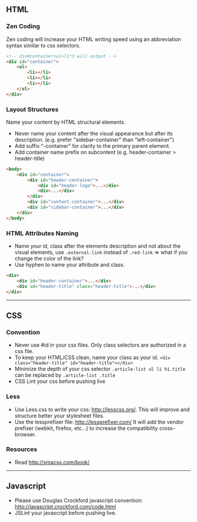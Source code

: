## HTML

### Zen Coding
Zen coding will increase your HTML writing speed using an abbreviation syntax similar to css selectors.
```html
<!-- div#container>ul>li*3 will output -->
<div id="container">
    <ul>
        <li></li>
        <li></li>
        <li></li>
    </ul>
</div>
````

### Layout Structures
Name your content by HTML structural elements. 
* Never name your content after the visual appearance but after its description. (e.g. prefer "sidebar-container" than "left-container")
* Add suffix “-container” for clarity to the primary parent element.
* Add container name prefix on subcontent (e.g. header-container > header-title)

```html
<body>
    <div id="container">
        <div id="header-container">
            <div id="header-logo">...</div>
            <div>...</div>
        </div>
        <div id="content-container">...</div>
        <div id="sidebar-container">...</div>
    </div>
</body>
```

### HTML Attributes Naming
* Name your id, class after the elements description and not about the visual elements, use `.external-link` instead of `.red-link` => what if you change the color of the link?
* Use hyphen to name your attribute and class.

```html
<div>
    <div id="header-container">...</div>
    <div id="header-title" class="header-title">...</div>
</div>
```

***

## CSS

### Convention
* Never use #id in your css files. Only class selectors are authorized in a css file. 
* To keep your HTML/CSS clean, name your class as your id. `<div class="header-title" id="header-title"></div>`
* Minimize the depth of your css selector `.article-list ul li h1.title` can be replaced by `.article-list .title`
* CSS Lint your css before pushing live

### Less
* Use Less.css to write your css: http://lesscss.org/. This will improve and structure better your stylesheet files.
* Use the lessprefixer file: http://lessprefixer.com/ It will add the vendor prefixer (webkit, firefox, etc...) to increase the compatibility cross-browser.

### Resources
* Read http://smacss.com/book/

***

## Javascript

* Please use Douglas Crockford javascript convention: http://javascript.crockford.com/code.html
* JSLint your javascript before pushing live. 
